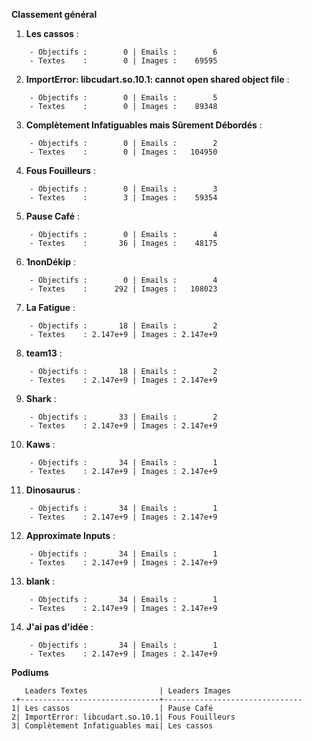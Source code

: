 __**Classement général**__
1. **Les cassos** :
```
    - Objectifs :        0 | Emails :        6
    - Textes    :        0 | Images :    69595
```

2. **ImportError: libcudart.so.10.1: cannot open shared object file** :
```
    - Objectifs :        0 | Emails :        5
    - Textes    :        0 | Images :    89348
```

3. **Complètement Infatiguables mais Sûrement Débordés** :
```
    - Objectifs :        0 | Emails :        2
    - Textes    :        0 | Images :   104950
```

4. **Fous Fouilleurs** :
```
    - Objectifs :        0 | Emails :        3
    - Textes    :        3 | Images :    59354
```

5. **Pause Café** :
```
    - Objectifs :        0 | Emails :        4
    - Textes    :       36 | Images :    48175
```

6. **1nonDékip** :
```
    - Objectifs :        0 | Emails :        4
    - Textes    :      292 | Images :   108023
```

7. **La Fatigue** :
```
    - Objectifs :       18 | Emails :        2
    - Textes    : 2.147e+9 | Images : 2.147e+9
```

8. **team13** :
```
    - Objectifs :       18 | Emails :        2
    - Textes    : 2.147e+9 | Images : 2.147e+9
```

9. **Shark** :
```
    - Objectifs :       33 | Emails :        2
    - Textes    : 2.147e+9 | Images : 2.147e+9
```

10. **Kaws** :
```
    - Objectifs :       34 | Emails :        1
    - Textes    : 2.147e+9 | Images : 2.147e+9
```

11. **Dinosaurus** :
```
    - Objectifs :       34 | Emails :        1
    - Textes    : 2.147e+9 | Images : 2.147e+9
```

12. **Approximate Inputs** :
```
    - Objectifs :       34 | Emails :        1
    - Textes    : 2.147e+9 | Images : 2.147e+9
```

13. **blank** :
```
    - Objectifs :       34 | Emails :        1
    - Textes    : 2.147e+9 | Images : 2.147e+9
```

14. **J'ai pas d'idée** :
```
    - Objectifs :       34 | Emails :        1
    - Textes    : 2.147e+9 | Images : 2.147e+9
```


__**Podiums**__
```
   Leaders Textes                | Leaders Images                
-+-------------------------------+-------------------------------
1| Les cassos                    | Pause Café                    
2| ImportError: libcudart.so.10.1| Fous Fouilleurs               
3| Complètement Infatiguables mai| Les cassos                    
```
